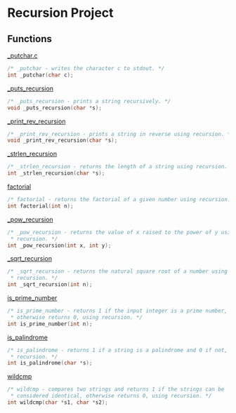 # Recursion Project

## Functions

[_putchar.c](../0x07-recursion/_putchar.c)
```c
/* _putchar - writes the character c to stdout. */
int _putchar(char c);
```

[_puts_recursion](../0x07-recursion/0-puts_recursion.c)
```c
/* _puts_recursion - prints a string recursively. */
void _puts_recursion(char *s);
```

[_print_rev_recursion](../0x07-recursion/1-print_rev_recursion.c)
```c
/* _print_rev_recursion - prints a string in reverse using recursion. */
void _print_rev_recursion(char *s);
```

[_strlen_recursion](../0x07-recursion/2-strlen_recursion.c)
```c
/* _strlen_recursion - returns the length of a string using recursion. */
int _strlen_recursion(char *s);
```

[factorial](../0x07-recursion/3-factorial.c)
```c
/* factorial - returns the factorial of a given number using recursion. */
int factorial(int n);
```

[_pow_recursion](../0x07-recursion/4-pow_recursion.c)
```c
/* _pow_recursion - returns the value of x raised to the power of y using
 * recursion. */
int _pow_recursion(int x, int y);
```

[_sqrt_recursion](../0x07-recursion/5-sqrt_recursion.c)
```c
/* _sqrt_recursion - returns the natural square root of a number using
 * recursion. */
int _sqrt_recursion(int n);
```

[is_prime_number](../0x07-recursion/6-is_prime_number.c)
```c
/* is_prime_number - returns 1 if the input integer is a prime number,
 * otherwise returns 0, using recursion. */
int is_prime_number(int n);
```

[is_palindrome](../0x07-recursion/7-is_palindrome.c)
```c
/* is_palindrome - returns 1 if a string is a palindrome and 0 if not, using
 * recursion. */
int is_palindrome(char *s);
```

[wildcmp](../0x07-recursion/100-wildcmp.c)
```c
/* wildcmp - compares two strings and returns 1 if the strings can be
 * considered identical, otherwise returns 0, using recursion. */
int wildcmp(char *s1, char *s2);
```
